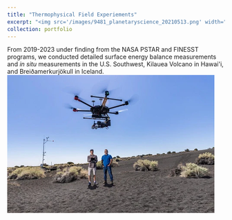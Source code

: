 ```yaml
---
title: "Thermophysical Field Experiements"
excerpt: "<img src='/images/9481_planetaryscience_20210513.png' width="450"/>"
collection: portfolio
---
```

From 2019-2023 under finding from the NASA PSTAR and FINESST programs, we conducted detailed surface energy balance measurements and _in situ_ measurements in the U.S. Southwest, Kilauea Volcano in Hawai'i, and Breiðamerkurjökull in Iceland. <br/><img src='/images/9481_planetaryscience_20210513.png'>